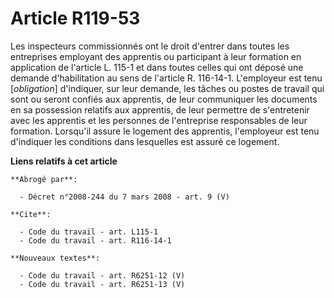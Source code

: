 # Article R119-53

Les inspecteurs commissionnés ont le droit d'entrer dans toutes les entreprises employant des apprentis ou participant à leur
formation en application de l'article L. 115-1 et dans toutes celles qui ont déposé une demande d'habilitation au sens de
l'article R. 116-14-1. L'employeur est tenu [*obligation*] d'indiquer, sur leur demande, les tâches ou postes de travail qui
sont ou seront confiés aux apprentis, de leur communiquer les documents en sa possession relatifs aux apprentis, de leur
permettre de s'entretenir avec les apprentis et les personnes de l'entreprise responsables de leur formation. Lorsqu'il
assure le logement des apprentis, l'employeur est tenu d'indiquer les conditions dans lesquelles est assuré ce logement.

**Liens relatifs à cet article**

	**Abrogé par**:

	  - Décret n°2008-244 du 7 mars 2008 - art. 9 (V)

	**Cite**:

	  - Code du travail - art. L115-1
	  - Code du travail - art. R116-14-1

	**Nouveaux textes**:

	  - Code du travail - art. R6251-12 (V)
	  - Code du travail - art. R6251-13 (V)
